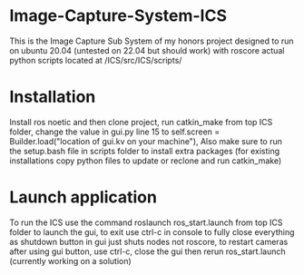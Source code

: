 # Image-Capture-System-ICS
This is the Image Capture Sub System of my honors project designed to run on ubuntu 20.04 (untested on 22.04 but should work) with roscore actual python scripts located at /ICS/src/ICS/scripts/

# Installation 
Install ros noetic and then clone project, run catkin_make from top ICS folder, change the value in gui.py line 15 to 
self.screen = Builder.load("location of gui.kv on your machine"), Also make sure to run the setup.bash file in scripts folder to install extra packages (for existing installations copy python files to update or reclone and run catkin_make)

# Launch application 
To run the ICS use the command roslaunch ros_start.launch from top ICS folder to launch the gui, to exit use ctrl-c in console to fully close everything as shutdown button
in gui just shuts nodes not roscore, to restart cameras after using gui button, use ctrl-c, close the gui then rerun ros_start.launch (currently working on a solution) 

